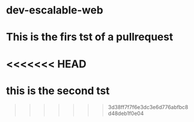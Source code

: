 # dev-escalable-web

# This is the firs tst of a pullrequest
<<<<<<< HEAD
=======

# this is the second tst


>>>>>>> 3d38ff7f7f6e3dc3e6d776abfbc8d48deb1f0e04